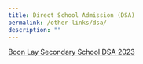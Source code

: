 ```yaml
---
title: Direct School Admission (DSA)
permalink: /other-links/dsa/
description: ""
---
```

[Boon Lay Secondary School DSA 2023](/files/boon%20lay%20sec%20sch%20dsa%202023.pdf)